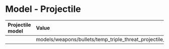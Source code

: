 # Model - Projectile

| Projectile model | Value | Note |
| :--- | :--- | :--- |
|  | models/weapons/bullets/temp\_triple\_threat\_projectile\_large.mdl |  |

